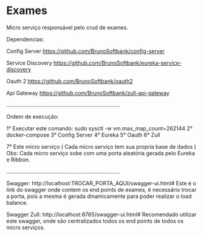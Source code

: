 # Exames
Micro serviço responsável pelo crud de exames.

Dependencias:

Config Server
https://github.com/BrunoSoftbank/config-server

Service Discovery
https://github.com/BrunoSoftbank/eureka-service-discovery

Oauth 2
https://github.com/BrunoSoftbank/oauth2

Api Gateway
https://github.com/BrunoSoftbank/zull-api-gateway

..........................................................................

Ordem de execução:

1° Executar este comando: sudo sysctl -w vm.max_map_count=262144
2° docker-compose
3° Config Server
4° Eureka
5° Oauth
6° Zull

7° Este micro serviço ( Cada micro serviço tem sua propria base de dados )
Obs: Cada micro serviço sobe com uma porta aleatória gerada pelo Eureka e Ribbon.

..........................................................................

Swagger:
http://localhost:TROCAR_PORTA_AQUI/swagger-ui.html#
Este é o link do swagger onde contem os end points de exames, é necessário trocar a porta, pois a mesma é gerada dinamicamente para poder realizar o load balance.

Swagger Zull:
http://localhost:8765/swagger-ui.html#
Recomendado utilizar este swagger, onde são centralizados todos os end points de todos os micro serviços.
